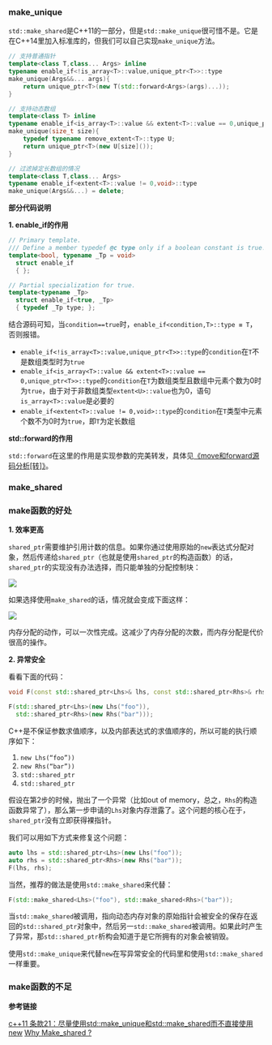 ### make_unique

`std::make_shared`是C\+\+11的一部分，但是`std::make_unique`很可惜不是。它是在C\+\+14里加入标准库的，但我们可以自己实现`make_unique`方法。
```cpp
// 支持普通指针
template<class T,class... Args> inline
typename enable_if<!is_array<T>::value,unique_ptr<T>>::type
make_unique(Args&&... args){
    return unique_ptr<T>(new T(std::forward<Args>(args)...));
}

// 支持动态数组
template<class T> inline
typename enable_if<is_array<T>::value && extent<T>::value == 0,unique_ptr<T>>::type
make_unique(size_t size){
    typedef typename remove_extent<T>::type U;
    return unique_ptr<T>(new U[size]());
}

// 过滤掉定长数组的情况
template<class T,class... Args>
typename enable_if<extent<T>::value != 0,void>::type
make_unique(Args&&...) = delete;
```
**部分代码说明**

**1. enable_if的作用**
```cpp
// Primary template.
/// Define a member typedef @c type only if a boolean constant is true.
template<bool, typename _Tp = void>
  struct enable_if
  { };

// Partial specialization for true.
template<typename _Tp>
  struct enable_if<true, _Tp>
  { typedef _Tp type; };
```
结合源码可知，当`condition==true`时，`enable_if<condition,T>::type ≡ T`，否则报错。

* `enable_if<!is_array<T>::value,unique_ptr<T>>::type`的`condition`在`T`不是数组类型时为`true`
* `enable_if<is_array<T>::value && extent<T>::value == 0,unique_ptr<T>>::type`的`condition`在`T`为数组类型且数组中元素个数为0时为`true`，由于对于非数组类型`extent<U>::value`也为0，语句`is_array<T>::value`是必要的
* `enable_if<extent<T>::value != 0,void>::type`的`condition`在`T`类型中元素个数不为0时为`true`，即`T`为定长数组

**std::forward的作用**

`std::forward`在这里的作用是实现参数的完美转发，具体见[《move和forward源码分析[转]》](move和forward源码分析[转].md)。

### make_shared



### make函数的好处

**1. 效率更高**

`shared_ptr`需要维护引用计数的信息。如果你通过使用原始的`new`表达式分配对象，然后传递给`shared_ptr`（也就是使用`shared_ptr`的构造函数）的话，`shared_ptr`的实现没有办法选择，而只能单独的分配控制块：

![](make_unique与make_shared/1.png)

如果选择使用`make_shared`的话，情况就会变成下面这样：

![](make_unique与make_shared/2.png)

内存分配的动作，可以一次性完成。这减少了内存分配的次数，而内存分配是代价很高的操作。

**2. 异常安全**

看看下面的代码：
```cpp
void F(const std::shared_ptr<Lhs>& lhs, const std::shared_ptr<Rhs>& rhs) { /* ... */ }

F(std::shared_ptr<Lhs>(new Lhs("foo")),
  std::shared_ptr<Rhs>(new Rhs("bar")));
```
C\+\+是不保证参数求值顺序，以及内部表达式的求值顺序的，所以可能的执行顺序如下：

1. `new Lhs(“foo”))`
2. `new Rhs(“bar”))`
3. `std::shared_ptr`
4. `std::shared_ptr`

假设在第2步的时候，抛出了一个异常（比如out of memory，总之，`Rhs`的构造函数异常了），那么第一步申请的`Lhs`对象内存泄露了。这个问题的核心在于，`shared_ptr`没有立即获得裸指针。

我们可以用如下方式来修复这个问题：
```cpp
auto lhs = std::shared_ptr<Lhs>(new Lhs("foo"));
auto rhs = std::shared_ptr<Rhs>(new Rhs("bar"));
F(lhs, rhs);
```
当然，推荐的做法是使用`std::make_shared`来代替：
```cpp
F(std::make_shared<Lhs>("foo"), std::make_shared<Rhs>("bar"));
```
当`std::make_shared`被调用，指向动态内存对象的原始指针会被安全的保存在返回的`std::shared_ptr`对象中，然后另一`std::make_shared`被调用。如果此时产生了异常，那`std::shared_ptr`析构会知道于是它所拥有的对象会被销毁。

使用`std::make_unique`来代替`new`在写异常安全的代码里和使用`std::make_shared`一样重要。

### make函数的不足

**参考链接**

[c++11 条款21：尽量使用std::make_unique和std::make_shared而不直接使用new](http://blog.csdn.net/coolmeme/article/details/43405155)
[Why Make_shared ?](http://bitdewy.github.io/blog/2014/01/12/why-make-shared/)
